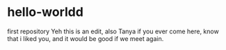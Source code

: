 # hello-worldd
first repository
 Yeh this is an edit,
 also Tanya if you ever come here, know that i liked you, and it would be good if we meet again.

